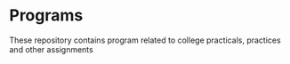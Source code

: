 # Programs
These repository contains program related to college practicals, practices and other assignments
